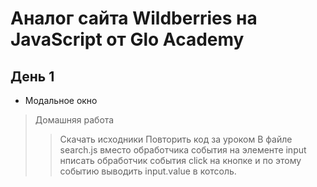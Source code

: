# Аналог сайта Wildberries на JavaScript от Glo Academy

## День 1
* Модальное окно

> Домашняя работа
>> Скачать исходники
>> Повторить код за уроком
>> В файле search.js вместо обработчика события на элементе input нписать обработчик события click на кнопке и по этому событию выводить input.value в котсоль.